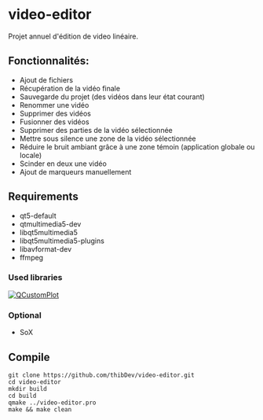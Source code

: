 # video-editor
Projet annuel d'édition de video linéaire.

## Fonctionnalités:

- Ajout de fichiers
- Récupération de la vidéo finale
- Sauvegarde du projet (des vidéos dans leur état courant)
- Renommer une vidéo
- Supprimer des vidéos
- Fusionner des vidéos
- Supprimer des parties de la vidéo sélectionnée
- Mettre sous silence une zone de la vidéo sélectionnée
- Réduire le bruit ambiant grâce à une zone témoin (application globale ou locale)
- Scinder en deux une vidéo
- Ajout de marqueurs manuellement

## Requirements

- qt5-default
- qtmultimedia5-dev
- libqt5multimedia5
- libqt5multimedia5-plugins
- libavformat-dev
- ffmpeg

### Used libraries
[![QCustomPlot](http://www.qcustomplot.com/qcp-logo.png)](http://www.qcustomplot.com/)

### Optional

- SoX

## Compile

```shell
git clone https://github.com/thibDev/video-editor.git
cd video-editor
mkdir build
cd build
qmake ../video-editor.pro
make && make clean
```
